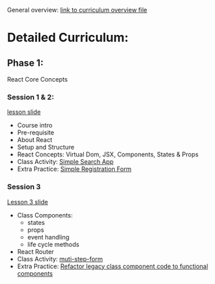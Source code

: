 General overview: [link to curriculum overview file](https://docs.google.com/document/d/1HnwHMStqcfrugpC587sgxL_au83S1gEldIPDWD17PDk/edit?usp=sharing)

# Detailed Curriculum:
## Phase 1:
React Core Concepts
### Session 1 & 2:
[lesson slide](https://docs.google.com/presentation/d/1Vb-uubMEusjhm_preCM-GxKTmjmu6HTw/edit?usp=drive_link&ouid=102590511928781219079&rtpof=true&sd=true)
- Course intro
- Pre-requisite
- About React
- Setup and Structure
- React Concepts: Virtual Dom, JSX, Components, States & Props
- Class Activity: [Simple Search App](https://github.com/Ahuoyiza/React-Course-2023/tree/main/Class%20Activities/search-app)
- Extra Practice: [Simple Registration Form](https://github.com/Ahuoyiza/React-Course-2023/blob/main/Extra-%20Practice/simple-reg-form.txt)
    
### Session 3
[Lesson 3 slide](https://docs.google.com/presentation/d/1lL9yalLA21XXwL1AhZdJWtJ59onIgYSu/edit?usp=sharing&ouid=102590511928781219079&rtpof=true&sd=true)
- Class Components: 
    - states
    - props
    - event handling
    - life cycle methods
- React Router
- Class Activity: [muti-step-form](https://github.com/Ahuoyiza/React-Course-2023/tree/main/Class%20Activities/multi-step-form)
- Extra Practice: [Refactor legacy class component code to functional components](https://github.com/Ahuoyiza/React-Course-2023/blob/main/Extra-%20Practice/refactor-legacy-class.txt)
